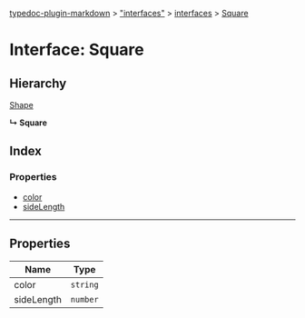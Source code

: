 [typedoc-plugin-markdown](../index.md) > ["interfaces"](../modules/_interfaces_.md) > [interfaces](../modules/_interfaces_.interfaces.md) > [Square](../interfaces/_interfaces_.interfaces.square.md)



# Interface: Square

## Hierarchy


 [Shape](_interfaces_.interfaces.shape.md)

**↳ Square**







## Index

### Properties

* [color](_interfaces_.interfaces.square.md#color)
* [sideLength](_interfaces_.interfaces.square.md#sidelength)



---
## Properties

| Name  | Type                
| ------ | ------------------- 
| color | `string`
| sideLength | `number`


